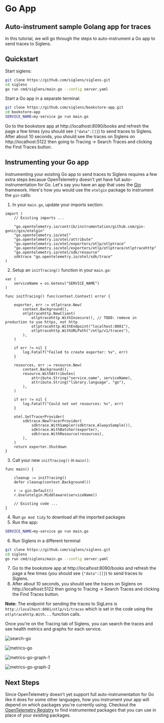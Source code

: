 # Go App

## Auto-instrument sample Golang app for traces

In this tutorial, we will go through the steps to auto-instrument a Go app to send traces to Siglens.

## Quickstart
Start siglens:
```bash
git clone https://github.com/siglens/siglens.git
cd siglens
go run cmd/siglens/main.go --config server.yaml
```

Start a Go app in a separate terminal:
```bash
git clone https://github.com/siglens/bookstore-app.git
cd bookstore-app
SERVICE_NAME=my-service go run main.go
```

Go to the bookstore app at http://localhost:8090/books and refresh the page a few times (you should see `{"data":[]}`) to send traces to Siglens.
After about 10 seconds, you should see the traces on Siglens on http://localhost:5122 then going to Tracing -> Search Traces and clicking the Find Traces button.

## Instrumenting your Go app
Instrumenting your existing Go app to send traces to Siglens requires a few extra steps becasue OpenTelemetry doesn't yet have full auto-instrumentation for Go.
Let's say you have an app that uses the [Gin](https://gin-gonic.com/) framework.
Here's how you would use the `otelgin` package to instrument the `gin` calls:

1. In your `main.go`, update your imports section:
```golang
import (
    // Existing imports ...

    "go.opentelemetry.io/contrib/instrumentation/github.com/gin-gonic/gin/otelgin"
    "go.opentelemetry.io/otel"
    "go.opentelemetry.io/otel/attribute"
    "go.opentelemetry.io/otel/exporters/otlp/otlptrace"
    "go.opentelemetry.io/otel/exporters/otlp/otlptrace/otlptracehttp"
    "go.opentelemetry.io/otel/sdk/resource"
    sdktrace "go.opentelemetry.io/otel/sdk/trace"
)
```

2. Setup an `initTracing()` function in your `main.go`:
```golang
var (
	serviceName = os.Getenv("SERVICE_NAME")
)

func initTracing() func(context.Context) error {

	exporter, err := otlptrace.New(
		context.Background(),
		otlptracehttp.NewClient(
			otlptracehttp.WithInsecure(), // TODO: remove in production to use https, not http
			otlptracehttp.WithEndpoint("localhost:8081"),
			otlptracehttp.WithURLPath("/otlp/v1/traces"),
		),
	)

	if err != nil {
		log.Fatalf("Failed to create exporter: %v", err)
	}

	resources, err := resource.New(
		context.Background(),
		resource.WithAttributes(
			attribute.String("service.name", serviceName),
			attribute.String("library.language", "go"),
		),
	)

	if err != nil {
		log.Fatalf("Could not set resources: %v", err)
	}

	otel.SetTracerProvider(
		sdktrace.NewTracerProvider(
			sdktrace.WithSampler(sdktrace.AlwaysSample()),
			sdktrace.WithBatcher(exporter),
			sdktrace.WithResource(resources),
		),
	)
	return exporter.Shutdown
}
```

3. Call your new `initTracing()` in `main()`:

```golang
func main() {

    cleanup := initTracing()
    defer cleanup(context.Background())

    r := gin.Default()
    r.Use(otelgin.Middleware(serviceName))

    // Existing code ...
}
```

4. Run `go mod tidy` to download all the imported packages
5. Run the app:
```bash
SERVICE_NAME=my-service go run main.go
```
6. Run Siglens in a different terminal
```bash
git clone https://github.com/siglens/siglens.git
cd siglens
go run cmd/siglens/main.go --config server.yaml
```
7. Go to the bookstore app at http://localhost:8090/books and refresh the page a few times (you should see `{"data":[]}`) to send traces to Siglens.
8. After about 10 seconds, you should see the traces on Siglens on http://localhost:5122 then going to Tracing -> Search Traces and clicking the Find Traces button.

**Note:** The endpoint for sending the traces to SigLens is `http://localhost:8081/otlp/v1/traces` which is set in the code using the `otlptracehttp.With...` function calls.

Once you're on the Tracing tab of Siglens, you can search the traces and see health metrics and graphs for each service.

![search-go](/static/tutorials/search-traces-go.png)

![metrics-go](/static/tutorials/metrics-go.png)

![metrics-go-graph-1](/static/tutorials/go-graph-1.png)

![metrics-go-graph-2](/static/tutorials/go-graph-2.png)

## Next Steps
Since OpenTelemetry doesn't yet support full auto-instrumentation for Go like it does for some other languages, how you instrument your app will depend on which packages you're currently using.
Checkout the [OpenTelemetry Registry](https://opentelemetry.io/ecosystem/registry/) to find instrumented packages that you can use in place of your existing packages.
